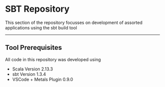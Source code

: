 # SBT Repository

This section of the repository focusses on development of assorted applications using the sbt build tool

---

## Tool Prerequisites

All code in this repository was developed using

 - Scala Version 2.13.3
 - sbt Version 1.3.4
 - VSCode + Metals Plugin 0.9.0


 #